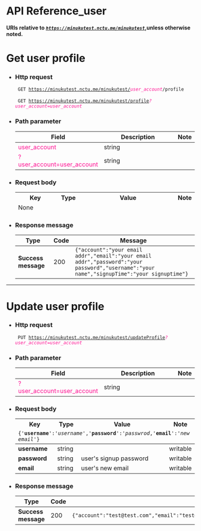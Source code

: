 API Reference_user
===
**URIs relative to <em style='color:red'><code>https://minukutest.nctu.me/minukutest</code></em>,unless otherwise noted.**



# Get user profile

- ### Http request 
    <code> GET https://minukutest.nctu.me/minukutest/<em style="color:DeepPink "><span style="color:DeepPink">user_account</em>/profile </code><br> 
    <code> GET https://minukutest.nctu.me/minukutest/profile<em style="color:DeepPink ">?user_account=user_account</em> </code>

- ### Path parameter 
 
     <table>
        <col width="40%">
        <col width="100%">
        <col width="30%">
        <thead>
            <tr>
                <th>Field</th>
                <th>Description</th>
                <th>Note</th>
            </tr>
        </thead>
        <tbody>
            <tr>
                <td style="color:DeepPink ">user_account</td>
                <td>string</td>
                <td><b></b></td> 
            </tr>
            <tr>
                <td style="color:DeepPink ">?user_account=user_account</td>
                <td>string</td>
                <td><b></b></td>
            </tr>
        </tbody>
      </table>


- ### Request body
 
     <table>
        <col width="25%">
        <col width="15%">
        <col width="100%">
        <col width="15%">
        <thead>
            <tr>
                <th>Key</th>
                <th>Type</th>
                <th>Value</th>
                <th>Note</th>
            </tr>
            <tr><td colspan="4">None</td></tr>
        </thead>
    </table>

- ### Response message

     <table>
        <thead>
            <tr>
                <th>Type</th>
                <th>Code</th>
                <th>Message</th>
            </tr>
        </thead>
        <tbody>
            <tr>
            <td><b>Success message</b></td>
                <td>200</td>
                <td><code>{"account":"your email addr","email":"your email addr","password":"your password","username":"your name","signupTime":"your signuptime"}</code></td>
            </tr>
        </tbody>
    </table>
    
---

# Update user profile

- ### Http request 
    <code> PUT https://minukutest.nctu.me/minukutest/updateProfile<em style="color:DeepPink ">?user_account=user_account</em> </code>

- ### Path parameter 
 
     <table>
        <col width="40%">
        <col width="100%">
        <col width="30%">
        <thead>
            <tr>
                <th>Field</th>
                <th>Description</th>
                <th>Note</th>
            </tr>
        </thead>
        <tbody>
            <tr>
                <td style="color:DeepPink ">?user_account=user_account</td>
                <td>string</td>
                <td><b></b></td>
            </tr>
        </tbody>
      </table>


- ### Request body
 
     <table>
        <col width="25%">
        <col width="15%">
        <col width="100%">
        <col width="15%">
        <thead>
            <tr>
                <th>Key</th>
                <th>Type</th>
                <th>Value</th>
                <th>Note</th>
            </tr>
            <tr><td colspan="4"><code>{'<b>username</b>':'<i>username</i>','<b>password</b>':'<i>passwrod</i>,'<b>email</b>':'<i>new email</i>'}</code></td></tr>
        </thead>
        <tbody>
            <tr>
            <tr>
            <td><b>username</b></td>
                <td>string</td>
                <td></td>
                <td>writable</td>
            </tr>
            <tr>
            <td><b>password</b></td>
                <td>string</td>
                <td>user's signup password</td>
                <td>writable</td>
            </tr>
            <td><b>email</b></td>
                <td>string</td>
                <td>user's new email</td>
                <td>writable</td>
            </tr>
        </tbody>
    </table>

- ### Response message

     <table>
        <thead>
            <tr>
                <th>Type</th>
                <th>Code</th>
                <th>Message</th>
            </tr>
        </thead>
        <tbody>
            <tr>
            <td><b>Success message</b></td>
                <td>200</td>
                <td colspan="4"><code>{"account":"test@test.com","email":"test@test.com","password":"minuku","username":"armuro","signupTime":"******","updateTime":"*******"}</code></td>
            </tr>
        </tbody>
    </table>
